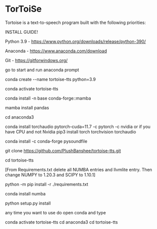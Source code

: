 # TorToiSe

Tortoise is a text-to-speech program built with the following priorities:

INSTALL GUIDE!

Python 3.9 - https://www.python.org/downloads/release/python-390/

Anaconda - https://www.anaconda.com/download

Git - https://gitforwindows.org/

go to start and run anaconda prompt

conda create --name tortoise-tts python=3.9

conda activate tortoise-tts

conda install -n base conda-forge::mamba

mamba install pandas

cd anaconda3

conda install torchaudio pytorch-cuda=11.7 -c pytorch -c nvidia
or if you have CPU and not Nvidia
pip3 install torch torchvision torchaudio

conda install -c conda-forge pysoundfile

git clone https://github.com/PlushBanshee/tortoise-tts.git

cd tortoise-tts

[From Requirements.txt delete all NUMBA entries and llvmlite entry. Then change NUMPY to 1.20.3 and SCIPY to 1.10.1]

python -m pip install -r ./requirements.txt

conda install numba

python setup.py install

any time you want to use do
open conda and type

conda activate tortoise-tts
cd anaconda3
cd tortoise-tts
